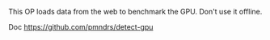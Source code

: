 This OP loads data from the web to benchmark the GPU. Don't use it offline.

Doc https://github.com/pmndrs/detect-gpu